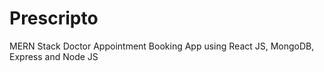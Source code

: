 # Prescripto
MERN Stack Doctor Appointment Booking App using React JS, MongoDB, Express and Node JS
